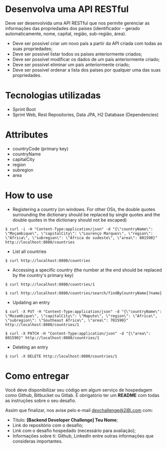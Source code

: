 # Desenvolva uma API RESTful
Deve ser desenvolvida uma API RESTful que nos permite gerenciar as informações das propriedades dos países (identificador – gerado automaticamente, nome, capital, região, sub-região, área).

* Deve ser possível criar um novo país a partir da API criada com todas as suas propriedades;
* Deve ser possível listar todos os países anteriormente criados;
* Deve ser possível modificar os dados de um país anteriormente criado;
* Deve ser possível eliminar um país anteriormente criado;
* Deve ser possível ordenar a lista dos países por qualquer uma das suas propriedades.


# Tecnologias utilizadas
* Sprint Boot
* Sprint Web, Rest Repositories, Data JPA, H2 Database (Dependencies)

# Attributes
* countryCode (primary key)
* countryName
* capitalCity
* region
* subregion
* area

# How to use
* Registering a country (on windows. For other OSs, the double quotes surrounding the dictionary should be replaced by single quotes and the double quotes in the dictionary should not be escaped)
```
$ curl -i -H "Content-Type:application/json" -d "{\"countryName\": \"Moçambique\", \"capitalCity\": \"Lourenço Marques\", \"region\": \"África\", \"subregion\": \"África do sudeste\", \"area\": 801590}" http://localhost:8080/countries
```

* List all countries
```
$ curl http://localhost:8080/countries
```
* Accessing a specific country (the number at the end should be replaced by the country's primary key)

```
$ curl http://localhost:8080/countries/1
```
```
$ curl http://localhost:8080/countries/search/findByCountryName{?name}
```

* Updating an entry

```
$ curl -X PUT -H "Content-Type:application/json" -d "{\"countryName\": \"Mozambique\", \"capitalCity\": \"Maputo\", \"region\": \"Africa\", \"subregion\": \"Southeast Africa\", \"area\": 701590}" http://localhost:8080/countries/1
```
```
$ curl -X PATCH -H "Content-Type:application/json" -d "{\"area\": 801590}" http://localhost:8080/countries/1
```

* Deleting an entry

```
$ curl -X DELETE http://localhost:8080/countries/1
```


# Como entregar
Você deve disponibilizar seu código em algum serviço de hospedagem como Github, Bitbucket ou Gitlab. 
É obrigatório ter um **README** com todas as instruções sobre o seu desafio.

Assim que finalizar, nos avise pelo e-mail devchallenge@2iBi.com com:
* Titulo: **[Backend Developer Challenge] Teu Nome**;
* Link do repositório com o desafio;
* Link com o desafio hospedado (necessário para avaliação);
* Informações sobre ti: Github, LinkedIn entre outras informações que consideras importantes.
